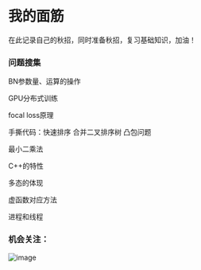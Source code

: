 # 我的面筋
在此记录自己的秋招，同时准备秋招，复习基础知识，加油！


### 问题搜集

BN参数量、运算的操作

GPU分布式训练

focal loss原理

手撕代码：快速排序 合并二叉排序树 凸包问题

最小二乘法

C++的特性

多态的体现

虚函数对应方法

进程和线程



### 机会关注：

![image](https://user-images.githubusercontent.com/35659023/125221928-9cc8b500-e2fb-11eb-9b87-c749bd274620.png)

